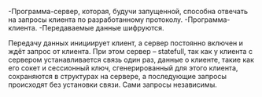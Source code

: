 -Программа-сервер, которая, будучи запущенной,
способна отвечать на запросы клиента по разработанному протоколу.
-Программа-клиента.
-Передаваемые данные шифруются. 

Передачу данных инициирует клиент, а сервер постоянно включен и ждёт
запрос от клиента. При этом сервер – statefull, так как у клиента с сервером
устанавливается связь один раз, данные о клиенте, такие как его сокет и
сессионный ключ, сгенерированный для этого клиента, сохраняются в структурах
на сервере, а последующие запросы происходят без установки связи. Сами
запросы независимы.